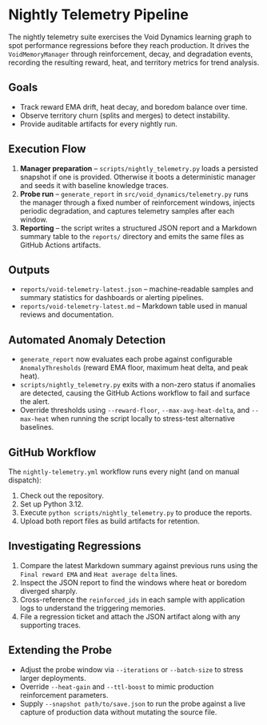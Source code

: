 # Nightly Telemetry Pipeline

The nightly telemetry suite exercises the Void Dynamics learning graph to spot
performance regressions before they reach production. It drives the
`VoidMemoryManager` through reinforcement, decay, and degradation events,
recording the resulting reward, heat, and territory metrics for trend
analysis.

## Goals
- Track reward EMA drift, heat decay, and boredom balance over time.
- Observe territory churn (splits and merges) to detect instability.
- Provide auditable artifacts for every nightly run.

## Execution Flow
1. **Manager preparation** – `scripts/nightly_telemetry.py` loads a persisted
   snapshot if one is provided. Otherwise it boots a deterministic manager and
   seeds it with baseline knowledge traces.
2. **Probe run** – `generate_report` in `src/void_dynamics/telemetry.py` runs the
   manager through a fixed number of reinforcement windows, injects periodic
   degradation, and captures telemetry samples after each window.
3. **Reporting** – the script writes a structured JSON report and a Markdown
   summary table to the `reports/` directory and emits the same files as GitHub
   Actions artifacts.

## Outputs
- `reports/void-telemetry-latest.json` – machine-readable samples and summary
  statistics for dashboards or alerting pipelines.
- `reports/void-telemetry-latest.md` – Markdown table used in manual reviews and
  documentation.

## Automated Anomaly Detection
- `generate_report` now evaluates each probe against configurable
  `AnomalyThresholds` (reward EMA floor, maximum heat delta, and peak heat).
- `scripts/nightly_telemetry.py` exits with a non-zero status if anomalies are
  detected, causing the GitHub Actions workflow to fail and surface the alert.
- Override thresholds using `--reward-floor`, `--max-avg-heat-delta`, and
  `--max-heat` when running the script locally to stress-test alternative
  baselines.

## GitHub Workflow
The `nightly-telemetry.yml` workflow runs every night (and on manual dispatch):
1. Check out the repository.
2. Set up Python 3.12.
3. Execute `python scripts/nightly_telemetry.py` to produce the reports.
4. Upload both report files as build artifacts for retention.

## Investigating Regressions
1. Compare the latest Markdown summary against previous runs using the
   `Final reward EMA` and `Heat average delta` lines.
2. Inspect the JSON report to find the windows where heat or boredom diverged
   sharply.
3. Cross-reference the `reinforced_ids` in each sample with application logs to
   understand the triggering memories.
4. File a regression ticket and attach the JSON artifact along with any
   supporting traces.

## Extending the Probe
- Adjust the probe window via `--iterations` or `--batch-size` to stress larger
  deployments.
- Override `--heat-gain` and `--ttl-boost` to mimic production reinforcement
  parameters.
- Supply `--snapshot path/to/save.json` to run the probe against a live capture
  of production data without mutating the source file.
